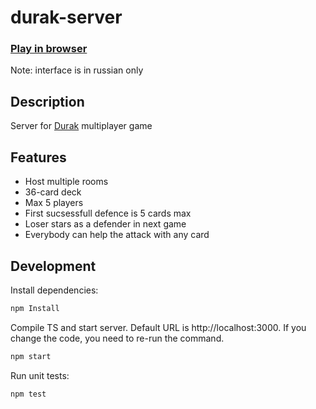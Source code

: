 # durak-server

### [Play in browser](https://dogballs-durak.netlify.app/)

Note: interface is in russian only

## Description

Server for [Durak](https://en.wikipedia.org/wiki/Durak) multiplayer game

## Features

- Host multiple rooms
- 36-card deck
- Max 5 players
- First sucsessfull defence is 5 cards max
- Loser stars as a defender in next game
- Everybody can help the attack with any card

## Development

Install dependencies:

```bash
npm Install
```

Compile TS and start server. Default URL is http://localhost:3000.
If you change the code, you need to re-run the command.

```bash
npm start
```

Run unit tests:

```bash
npm test
```
